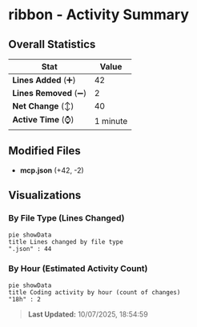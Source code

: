 # ribbon - Activity Summary 

## Overall Statistics

| Stat                   | Value                                                             |
| ---------------------- | ----------------------------------------------------------------- |
| **Lines Added** (➕)   | 42                                          |
| **Lines Removed** (➖) | 2                                        |
| **Net Change** (↕)    | 40                |
| **Active Time** (⌚)   | 1 minute |


## Modified Files
- **mcp.json** (+42, -2)

## Visualizations

### By File Type (Lines Changed)

```mermaid
pie showData
title Lines changed by file type
".json" : 44
```

### By Hour (Estimated Activity Count)

```mermaid
pie showData
title Coding activity by hour (count of changes)
"18h" : 2
```


> **Last Updated:** 10/07/2025, 18:54:59